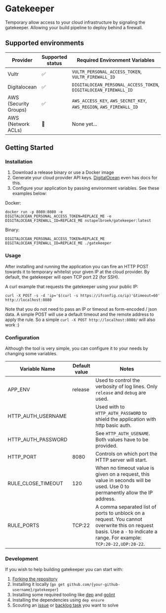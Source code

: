 # Gatekeeper

Temporary allow access to your cloud infrastructure by signaling the gatekeeper. Allowing your build pipeline to deploy behind a firewall.

## Supported environments

| Provider   | Supported status | Required Environment Variables |
|---	|---	|---    |
| Vultr | :white_check_mark: |`VULTR_PERSONAL_ACCESS_TOKEN`, `VULTR_FIREWALL_ID`|
| Digitalocean |  :white_check_mark: | `DIGITALOCEAN_PERSONAL_ACCESS_TOKEN`, `DIGITALOCEAN_FIREWALL_ID` |
| AWS (Security Groups) | :white_check_mark: | `AWS_ACCESS_KEY`, `AWS_SECRET_KEY`, `AWS_REGION`, `AWS_FIREWALL_ID` |
| AWS (Network ACLs) | :construction_worker: | None yet... |

## Getting Started

### Installation
1. Download a release binary or use a Docker image
1. Generate your cloud provider API keys. [DigitalOcean](https://www.digitalocean.com/docs/api/create-personal-access-token/) even has docs for this.
1. Configure your application by passing environment variables. See these examples below:

Docker:
```
docker run -p 8080:8080 -e DIGITALOCEAN_PERSONAL_ACCESS_TOKEN=REPLACE_ME -e DIGITALOCEAN_FIREWALL_ID=REPLACE_ME nstapelbroek/gatekeeper:latest
```

Binary:
```
DIGITALOCEAN_PERSONAL_ACCESS_TOKEN=REPLACE_ME DIGITALOCEAN_FIREWALL_ID=REPLACE_ME ./gatekeeper
```

### Usage
After installing and running the application you can fire an HTTP POST towards it to temporary whitelist your given IP at the cloud provider.
By default, the gatekeeper will open TCP port 22 (for SSH).

A curl example that requests the gatekeeper using your public IP:
```curl
curl -X POST -s -d 'ip='$(curl -s https://ifconfig.co/ip)'&timeout=60' http://localhost:8080
```

Note that you do not need to pass an IP or timeout as form-encoded / json data. A simple POST will use a default timeout
and the remote address to apply the rule. So a simple `curl -X POST http://localhost:8080/` will also work :)

  
### Configuration

Although the tool is very simple, you can configure it to your needs by changing some variables. 

| Variable Name      | Default value | Notes |
|---	             |---	        |---    |
| APP_ENV            | release      | Used to control the verbosity of log lines. Only `release` and `debug` are used. |
| HTTP_AUTH_USERNAME |              | Used with to `HTTP_AUTH_PASSWORD` to shield the application with http basic auth. |
| HTTP_AUTH_PASSWORD |              | See `HTTP_AUTH_USENAME`. Both values have to be provided.                         |
| HTTP_PORT          | 8080         | Controls on which port the HTTP server will start.                                |
| RULE_CLOSE_TIMEOUT | 120          | When no timeout value is given on a request, this value in seconds will be used. Use 0 to permanently allow the IP address. |
| RULE_PORTS         | TCP:22       | A comma separated list of ports to unblock on a request. You cannot overwrite this on request basis. Use a `-` to indicate a range. For example: `TCP:20-22,UDP:20-22`. |


### Development
If you wish to help building gatekeeper you can start with:

1. [Forking the repository](https://github.com/nstapelbroek/gatekeeper/fork)
1. Installing it locally (`go get github.com/{your-github-username}/gatekeeper`)
1. Installing some required tooling like [dep](https://github.com/golang/dep) and [golint](https://github.com/golangci/golangci-lint)
1. Installing the dependencies using `dep ensure`
1. Scouting an [issue](https://github.com/nstapelbroek/gatekeeper/issue) or [backlog task](https://github.com/nstapelbroek/gatekeeper/projects) you want to solve
